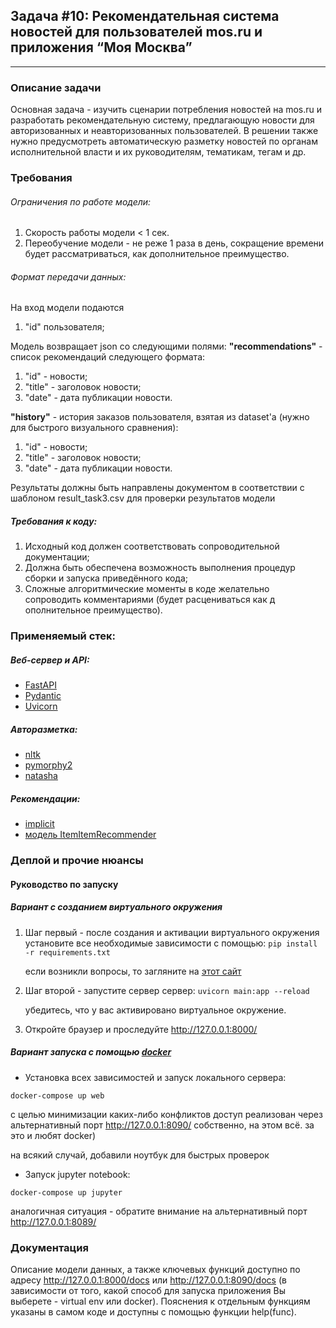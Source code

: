 ## Задача #10: Рекомендательная система новостей для пользователей mos.ru и приложения “Моя Москва”
---
### Описание задачи
Основная задача - изучить сценарии потребления новостей на mos.ru и
разработать рекомендательную систему, предлагающую новости для авторизованных и
неавторизованных пользователей. В решении также нужно предусмотреть
автоматическую разметку новостей по органам исполнительной власти и их
руководителям, тематикам, тегам и др. 

### Требования

###### Ограничения по работе модели:
1. Скорость работы модели < 1 сек.
2. Переобучение модели - не реже 1 раза в день, сокращение времени будет рассматриваться, как дополнительное преимущество.

###### Формат передачи данных:

На вход модели подаются
1. "id" пользователя;

Модель возвращает json со следующими полями:
**"recommendations"** - список рекомендаций следующего формата:
1. "id" - новости;
2. "title" - заголовок новости;
3. "date" - дата публикации новости.

**"history"** - история заказов пользователя, взятая из dataset'а (нужно для быстрого
визуального сравнения):
1. "id" - новости;
2. "title" - заголовок новости;
3. "date" - дата публикации новости.

Результаты должны быть направлены документом в соответствии с шаблоном
result_task3.csv для проверки результатов модели

##### Требования к коду:
1. Исходный код должен соответствовать сопроводительной документации;
2. Должна быть обеспечена возможность выполнения процедур сборки и запуска
приведённого кода;
3. Сложные алгоритмические моменты в коде желательно сопроводить
комментариями (будет расцениваться как д ополнительное преимущество).

### Применяемый стек:
##### Веб-сервер и API:
- [FastAPI](https://github.com/tiangolo/fastapi "современный, шустрый веб-фреймворк для строительства крутых API c помощью Python => 3.6")
- [Pydantic](https://github.com/samuelcolvin/pydantic "валидация данных и настройки с применением встроенных аннотаций типов Python")
- [Uvicorn](https://github.com/encode/uvicorn "лёгкий и стремительный ASGI-сервер")
##### Авторазметка:
- [nltk](https://github.com/nltk/nltk "набор инструментов для обработки текста NLTK -- the Natural Language Toolkit")
- [pymorphy2](https://github.com/kmike/pymorphy2/blob/92d546f042ff14601376d3646242908d5ab786c1/docs/index.rst "Морфологический анализатор pymorphy2 -> приводит слова к нормальной форме, а также многое другое")
- [natasha](https://github.com/natasha/natasha "библиотека для обработки текстов на русском языке")
##### Рекомендации:
- [implicit](https://github.com/benfred/implicit/blob/main/docs/quickstart.rst)
- [модель ItemItemRecommender](https://github.com/benfred/implicit/blob/main/implicit/nearest_neighbours.py#L12)

### Деплой и прочие нюансы
#### Руководство по запуску

##### Вариант с созданием виртуального окружения
1. Шаг первый - после создания и активации виртуального окружения установите все необходимые зависимости с помощью:
    ```pip install -r requirements.txt```

    если возникли вопросы, то загляните на [этот сайт](https://realpython.com/python-virtual-environments-a-primer/)
2. Шаг второй - запустите сервер сервер:
    ```uvicorn main:app --reload```

    убедитесь, что у вас активировано виртуальное окружение.
3. Откройте браузер и проследуйте http://127.0.0.1:8000/

##### Вариант запуска с помощью [docker](https://www.docker.com "популярный контейнизатор")

- Установка всех зависимостей и запуск локального сервера:

```docker-compose up web```

с целью минимизации каких-либо конфликтов доступ реализован через альтернативный порт http://127.0.0.1:8090/
собственно, на этом всё. за это и любят docker)

на всякий случай, добавили ноутбук для быстрых проверок
- Запуск jupyter notebook:
  
```docker-compose up jupyter```

аналогичная ситуация - обратите внимание на альтернативный порт http://127.0.0.1:8089/

### Документация
Описание модели данных, а также ключевых функций доступно по адресу http://127.0.0.1:8000/docs или http://127.0.0.1:8090/docs (в зависимости от того, какой способ для запуска приложения Вы выберете - virtual env или docker). Пояснения к отдельным функциям указаны в самом коде и доступны с помощью функции help(func).